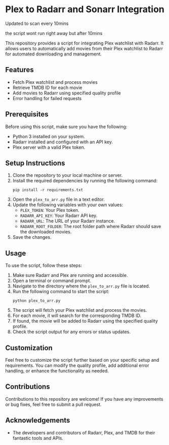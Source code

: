 # Plex to Radarr and Sonarr Integration

Updated to scan every 10mins

the script wont run right away but after 10mins

This repository provides a script for integrating Plex watchlist with Radarr. It allows users to automatically add movies from their Plex watchlist to Radarr for automated downloading and management.

## Features

- Fetch Plex watchlist and process movies
- Retrieve TMDB ID for each movie
- Add movies to Radarr using specified quality profile
- Error handling for failed requests

## Prerequisites

Before using this script, make sure you have the following:

- Python 3 installed on your system.
- Radarr installed and configured with an API key.
- Plex server with a valid Plex token.

## Setup Instructions

1. Clone the repository to your local machine or server.
2. Install the required dependencies by running the following command:
   ```
   pip install -r requirements.txt
   ```
3. Open the `plex_to_arr.py` file in a text editor.
4. Update the following variables with your own values:
   - `PLEX_TOKEN`: Your Plex token.
   - `RADARR_API_KEY`: Your Radarr API key.
   - `RADARR_URL`: The URL of your Radarr instance.
   - `RADARR_ROOT_FOLDER`: The root folder path where Radarr should save the downloaded movies.
5. Save the changes.

## Usage

To use the script, follow these steps:

1. Make sure Radarr and Plex are running and accessible.
2. Open a terminal or command prompt.
3. Navigate to the directory where the `plex_to_arr.py` file is located.
4. Run the following command to start the script:
   ```
   python plex_to_arr.py
   ```
5. The script will fetch your Plex watchlist and process the movies.
6. For each movie, it will search for the corresponding TMDB ID.
7. If found, the movie will be added to Radarr using the specified quality profile.
8. Check the script output for any errors or status updates.

## Customization

Feel free to customize the script further based on your specific setup and requirements. You can modify the quality profile, add additional error handling, or enhance the functionality as needed.

## Contributions

Contributions to this repository are welcome! If you have any improvements or bug fixes, feel free to submit a pull request.

## Acknowledgements

- The developers and contributors of Radarr, Plex, and TMDB for their fantastic tools and APIs.
